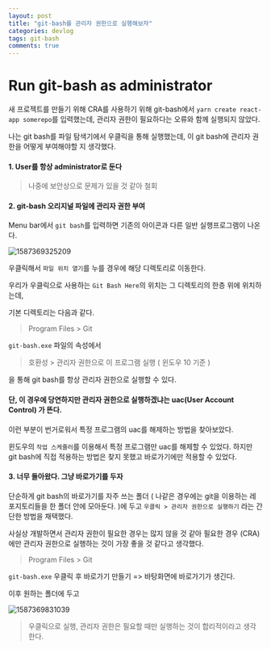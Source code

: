 ```yaml
---
layout: post
title: "git-bash를 관리자 권한으로 실행해보자"
categories: devlog
tags: git-bash
comments: true
---
```


# Run git-bash as administrator

새 프로젝트를 만들기 위해 CRA를 사용하기 위해 git-bash에서 `yarn create react-app somerepo`를 입력했는데, 관리자 권한이 필요하다는 오류와 함께 실행되지 않았다.

나는 git bash를 파일 탐색기에서 우클릭을 통해 실행했는데, 이 git bash에 관리자 권한을 어떻게 부여해야할 지 생각했다.



#### 1. User를 항상 administrator로 둔다
> 나중에 보안상으로 문제가 있을 것 같아 철회



#### 2. git-bash 오리지널 파일에 관리자 권한 부여

Menu bar에서 `git bash`를 입력하면 기존의 아이콘과 다른 일반 실행프로그램이 나온다.

![1587369325209](C:\Users\solidw\AppData\Roaming\Typora\typora-user-images\1587369325209.png)

우클릭해서 `파일 위치 열기`를 누를 경우에 해당 디렉토리로 이동한다.

우리가 우클릭으로 사용하는 `Git Bash Here`의 위치는 그 디렉토리의 한층 위에 위치하는데,

기본 디렉토리는 다음과 같다.

> Program Files > Git

`git-bash.exe` 파일의 속성에서 

> 호환성 > 관리자 권한으로 이 프로그램 실행 ( 윈도우 10 기준 )

을 통해 git bash를 항상 관리자 권한으로 실행할 수 있다.



#### 단, 이 경우에 당연하지만 관리자 권한으로 실행하겠냐는 uac(User Account Control) 가 뜬다.

이런 부분이 번거로워서 특정 프로그램의 uac를 해제하는 방법을 찾아보았다.

윈도우의 `작업 스케쥴러`를 이용해서 특정 프로그램만 uac를 해제할 수 있었다. 하지만 git bash에 직접 적용하는 방법은 찾지 못했고 바로가기에만 적용할 수 있었다.



#### 3. 너무 돌아왔다. 그냥 바로가기를 두자

단순하게 git bash의 바로가기를 자주 쓰는 폴더 ( 나같은 경우에는 git을 이용하는 레포지토리들을 한 폴더 안에 모아둔다. )에 두고 `우클릭 > 관리자 권한으로 실행하기` 라는 간단한 방법을 채택했다.

사실상 개발하면서 관리자 권한이 필요한 경우는 많지 않을 것 같아 필요한 경우 (CRA)에만 관리자 권한으로 실행하는 것이 가장 좋을 것 같다고 생각했다.

>Program Files > Git 

`git-bash.exe` 우클릭 후 바로가기 만들기 => 바탕화면에 바로가기가 생긴다.

이후 원하는 폴더에 두고

![1587369831039](C:\Users\solidw\AppData\Roaming\Typora\typora-user-images\1587369831039.png)

>  우클릭으로 실행, 관리자 권한은 필요할 때만 실행하는 것이 합리적이라고 생각한다.